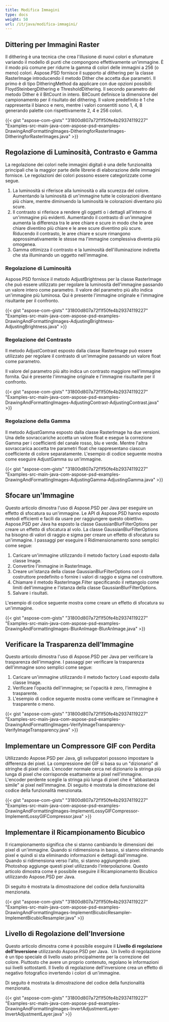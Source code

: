 ```yaml
---
title: Modifica Immagini
type: docs
weight: 50
url: /it/java/modifica-immagini/
---
```


## **Dittering per Immagini Raster**
Il dithering è una tecnica che crea l'illusione di nuovi colori e sfumature variando il modello di punti che compongono effettivamente un'immagine. È il modo più comune per ridurre la gamma di colori delle immagini a 256 (o meno) colori. Aspose.PSD fornisce il supporto al dithering per la classe RasterImage introducendo il metodo Dither che accetta due parametri. Il primo è di tipo DitheringMethod da applicare con due opzioni possibili: FloydSteinbergDithering e ThresholdDithering. Il secondo parametro del metodo Dither è il BitCount in intero. BitCount definisce la dimensione del campionamento per il risultato del dithering. Il valore predefinito è 1 che rappresenta il bianco e nero, mentre i valori consentiti sono 1, 4, 8 generando palette con rispettivamente 2, 4 e 256 colori.



{{< gist "aspose-com-gists" "31800d807a72f1f50fe4b29374119227" "Examples-src-main-java-com-aspose-psd-examples-DrawingAndFormattingImages-DitheringforRasterImages-DitheringforRasterImages.java" >}}
## **Regolazione di Luminosità, Contrasto e Gamma**
La regolazione dei colori nelle immagini digitali è una delle funzionalità principali che la maggior parte delle librerie di elaborazione delle immagini fornisce. Le regolazioni dei colori possono essere categorizzate come segue.

1. La luminosità si riferisce alla luminosità o alla scurezza del colore. Aumentando la luminosità di un'immagine tutte le colorazioni diventano più chiare, mentre diminuendo la luminosità le colorazioni diventano più scure.
1. Il contrasto si riferisce a rendere gli oggetti o i dettagli all'interno di un'immagine più evidenti. Aumentando il contrasto di un'immagine aumenta la differenza tra le aree chiare e scure in modo che le aree chiare diventino più chiare e le aree scure diventino più scure. Riducendo il contrasto, le aree chiare e scure rimangono approssimativamente le stesse ma l'immagine complessiva diventa più omogenea.
1. Gamma ottimizza il contrasto e la luminosità dell'illuminazione indiretta che sta illuminando un oggetto nell'immagine.
### **Regolazione di Luminosità**
Aspose.PSD fornisce il metodo AdjustBrightness per la classe RasterImage che può essere utilizzato per regolare la luminosità dell'immagine passando un valore intero come parametro. Il valore del parametro più alto indica un'immagine più luminosa. Qui è presente l'immagine originale e l'immagine risultante per il confronto.



{{< gist "aspose-com-gists" "31800d807a72f1f50fe4b29374119227" "Examples-src-main-java-com-aspose-psd-examples-DrawingAndFormattingImages-AdjustingBrightness-AdjustingBrightness.java" >}}
### **Regolazione del Contrasto**
Il metodo AdjustContrast esposto dalla classe RasterImage può essere utilizzato per regolare il contrasto di un'immagine passando un valore float come parametro.

Il valore del parametro più alto indica un contrasto maggiore nell'immagine fornita. Qui è presente l'immagine originale e l'immagine risultante per il confronto.



{{< gist "aspose-com-gists" "31800d807a72f1f50fe4b29374119227" "Examples-src-main-java-com-aspose-psd-examples-DrawingAndFormattingImages-AdjustingContrast-AdjustingContrast.java" >}}
### **Regolazione della Gamma**
Il metodo AdjustGamma esposto dalla classe RasterImage ha due versioni. Una delle sovraccariche accetta un valore float e esegue la correzione Gamma per i coefficienti del canale rosso, blu e verde. Mentre l'altra sovraccarica accetta tre parametri float che rappresentano ciascun coefficiente di colore separatamente. L'esempio di codice seguente mostra come eseguire AdjustGamma su un'immagine.



{{< gist "aspose-com-gists" "31800d807a72f1f50fe4b29374119227" "Examples-src-main-java-com-aspose-psd-examples-DrawingAndFormattingImages-AdjustingGamma-AdjustingGamma.java" >}}
## **Sfocare un'Immagine**
Questo articolo dimostra l'uso di Aspose.PSD per Java per eseguire un effetto di sfocatura su un'immagine. Le API di Aspose.PSD hanno esposto metodi efficienti e facili da usare per raggiungere questo obiettivo. Aspose.PSD per Java ha esposto la classe GaussianBlurFilterOptions per creare un effetto di sfocatura al volo. La classe GaussianBlurFilterOptions ha bisogno di valori di raggio e sigma per creare un effetto di sfocatura su un'immagine. I passaggi per eseguire il Ridimensionamento sono semplici come segue:

1. Caricare un'immagine utilizzando il metodo factory Load esposto dalla classe Image.
1. Convertire l'immagine in RasterImage.
1. Creare un'istanza della classe GaussianBlurFilterOptions con il costruttore predefinito o fornire i valori di raggio e sigma nel costruttore.
1. Chiamare il metodo RasterImage.Filter specificando il rettangolo come limiti dell'immagine e l'istanza della classe GaussianBlurFilterOptions.
1. Salvare i risultati.

L'esempio di codice seguente mostra come creare un effetto di sfocatura su un'immagine.



{{< gist "aspose-com-gists" "31800d807a72f1f50fe4b29374119227" "Examples-src-main-java-com-aspose-psd-examples-DrawingAndFormattingImages-BlurAnImage-BlurAnImage.java" >}}
## **Verificare la Trasparenza dell'Immagine**
Questo articolo dimostra l'uso di Aspose.PSD per Java per verificare la trasparenza dell'immagine. I passaggi per verificare la trasparenza dell'immagine sono semplici come segue:

1. Caricare un'immagine utilizzando il metodo factory Load esposto dalla classe Image.
1. Verificare l'opacità dell'immagine; se l'opacità è zero, l'immagine è trasparente.
1. L'esempio di codice seguente mostra come verificare se l'immagine è trasparente o meno.

{{< gist "aspose-com-gists" "31800d807a72f1f50fe4b29374119227" "Examples-src-main-java-com-aspose-psd-examples-DrawingAndFormattingImages-VerifyImageTransparency-VerifyImageTransparency.java" >}}
## **Implementare un Compressore GIF con Perdita**
Utilizzando Aspose.PSD per Java, gli sviluppatori possono impostare la differenza dei pixel. La compressione del GIF si basa su un "dizionario" di stringhe di pixel viste. L'encoder normale cerca nel dizionario la stringa più lunga di pixel che corrisponde esattamente ai pixel nell'immagine. L'encoder perdente sceglie la stringa più lunga di pixel che è "abbastanza simile" ai pixel nell'immagine. Di seguito è mostrata la dimostrazione del codice della funzionalità menzionata.



{{< gist "aspose-com-gists" "31800d807a72f1f50fe4b29374119227" "Examples-src-main-java-com-aspose-psd-examples-DrawingAndFormattingImages-ImplementLossyGIFCompressor-ImplementLossyGIFCompressor.java" >}}
## **Implementare il Ricampionamento Bicubico**
Il ricampionamento significa che si stanno cambiando le dimensioni dei pixel di un'immagine. Quando si ridimensiona in basso, si stanno eliminando pixel e quindi si sta eliminando informazioni e dettagli dall'immagine. Quando si ridimensiona verso l'alto, si stanno aggiungendo pixel. Photoshop aggiunge questi pixel utilizzando l'interpolazione. Questo articolo dimostra come è possibile eseguire il Ricampionamento Bicubico utilizzando Aspose.PSD per Java.

Di seguito è mostrata la dimostrazione del codice della funzionalità menzionata.



{{< gist "aspose-com-gists" "31800d807a72f1f50fe4b29374119227" "Examples-src-main-java-com-aspose-psd-examples-DrawingAndFormattingImages-ImplementBicubicResampler-ImplementBicubicResampler.java" >}}
## **Livello di Regolazione dell'Inversione**
Questo articolo dimostra come è possibile eseguire il **Livello di regolazione dell'Inversione** utilizzando Aspose.PSD per Java.  Un livello di regolazione è un tipo speciale di livello usato principalmente per la correzione del colore. Piuttosto che avere un proprio contenuto, regolano le informazioni sui livelli sottostanti. Il livello di regolazione dell'inversione crea un effetto di negativo fotografico invertendo i colori di un'immagine.

Di seguito è mostrata la dimostrazione del codice della funzionalità menzionata.



{{< gist "aspose-com-gists" "31800d807a72f1f50fe4b29374119227" "Examples-src-main-java-com-aspose-psd-examples-DrawingAndFormattingImages-InvertAdjustmentLayer-InvertAdjustmentLayer.java" >}}
